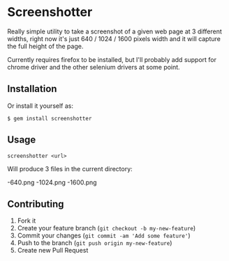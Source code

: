 # Screenshotter

Really simple utility to take a screenshot of a given web page at 3 different widths, right now it's just 640 / 1024 / 1600 pixels width and it will capture the full height of the page.

Currently requires firefox to be installed, but I'll probably add support for chrome driver and the other selenium drivers at some point.

## Installation

Or install it yourself as:

    $ gem install screenshotter

## Usage

```
screenshotter <url>
```

Will produce 3 files in the current directory:

<url>-640.png
<url>-1024.png
<url>-1600.png

## Contributing

1. Fork it
2. Create your feature branch (`git checkout -b my-new-feature`)
3. Commit your changes (`git commit -am 'Add some feature'`)
4. Push to the branch (`git push origin my-new-feature`)
5. Create new Pull Request
